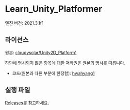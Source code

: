 # Learn_Unity_Platformer

엔진 버전: 2021.3.1f1

## 라이선스

원본: [cloudysolar/Unity2D_Platform1](https://github.com/cloudysolar/Unity2D_Platform1)

하단에 명시되지 않은 항목에 대한 저작권은 원본의 명시를 따릅니다.

- 코드(원본과 다른 부분에 한정함): [hwahyang1](https://github.com/hwahyang1)

## 실행 파일

[Releases](https://github.com/hwahyang1/Learn_Unity_Platformer/releases)를 참고하세요.
